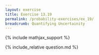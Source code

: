 ```yaml
---
layout: exercise
title: Exercise 13.19
permalink: /probability-exercises/ex_19/
breadcrumb: Quantifying Uncertainity
---
```


{% include mathjax_support %}

<div><i class="arrow-up loader" data-chapter="probability-exercises" data-exercise="ex_19" data-rating="0"></i></div>
{% include_relative question.md %}
